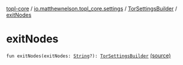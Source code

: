 [topl-core](../../index.md) / [io.matthewnelson.topl_core.settings](../index.md) / [TorSettingsBuilder](index.md) / [exitNodes](./exit-nodes.md)

# exitNodes

`fun exitNodes(exitNodes: `[`String`](https://kotlinlang.org/api/latest/jvm/stdlib/kotlin/-string/index.html)`?): `[`TorSettingsBuilder`](index.md) [(source)](https://github.com/05nelsonm/TorOnionProxyLibrary-Android/blob/master/topl-core/src/main/java/io/matthewnelson/topl_core/settings/TorSettingsBuilder.kt#L314)